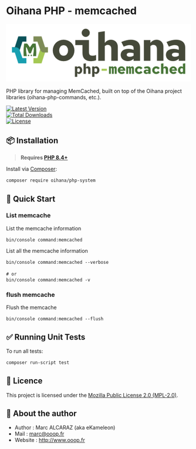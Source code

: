 # Oihana PHP - memcached

![Oihana PHP System](https://raw.githubusercontent.com/BcommeBois/oihana-php-memcached/main/assets/images/oihana-php-memcached-logo-inline-512x160.png)

PHP library for managing MemCached, built on top of the Oihana project libraries (oihana-php-commands, etc.).

[![Latest Version](https://img.shields.io/packagist/v/oihana/php-memcached.svg?style=flat-square)](https://packagist.org/packages/oihana/php-memcached)  
[![Total Downloads](https://img.shields.io/packagist/dt/oihana/php-memcached.svg?style=flat-square)](https://packagist.org/packages/oihana/php-memcached)  
[![License](https://img.shields.io/packagist/l/oihana/php-memcached.svg?style=flat-square)](LICENSE)

## 📦 Installation

> **Requires [PHP 8.4+](https://php.net/releases/)**

Install via [Composer](https://getcomposer.org):
```bash
composer require oihana/php-system
```

## 🚀 Quick Start

### List memcache

List the memcache information
```
bin/console command:memcached
```

List all the memcache information
```
bin/console command:memcached --verbose

# or
bin/console command:memcached -v
```

### flush memcache

Flush the memcache 
```
bin/console command:memcached --flush
```

## ✅ Running Unit Tests

To run all tests:
```bash
composer run-script test
```

## 🧾 Licence

This project is licensed under the [Mozilla Public License 2.0 (MPL-2.0)](https://www.mozilla.org/en-US/MPL/2.0/).

## 👤 About the author

* Author : Marc ALCARAZ (aka eKameleon)
* Mail : marc@ooop.fr
* Website : http://www.ooop.fr